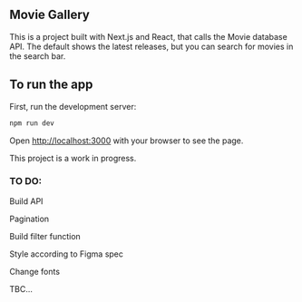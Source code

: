## Movie Gallery
This is a project built with Next.js and React, that calls the Movie database API. The default shows the latest releases, but you can search for movies in the search bar.

## To run the app

First, run the development server:

```bash
npm run dev
```

Open [http://localhost:3000](http://localhost:3000) with your browser to see the page.


This project is a work in progress. 

### TO DO: 
Build API

Pagination

Build filter function

Style according to Figma spec

Change fonts

TBC...




